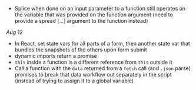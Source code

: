 - Splice when done on an input parameter to a function still operates on the variable that was provided on the function argument (need to provide a spread [...<array>] argument to the function instead)
  
*Aug 12*
- In React, set state vars for all parts of a form, then another state var that bundles the snapshots of the others upon form submit
- dynamic imports return a promise
- `this` inside a function is a different reference from `this` outside it
- Call a function with the `data` returned from a `fetch` call (and `.json` parse) promises to break that data workflow out separately in the script (instead of trying to assign it to a global variable)
